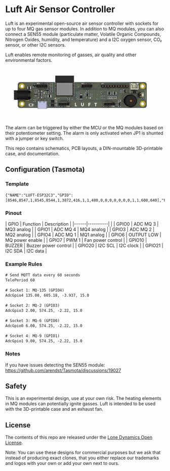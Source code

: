 # Luft Air Sensor Controller

Luft is an experimental open-source air sensor controller with sockets for up to four MQ gas sensor modules. In addition to MQ modules, you can also connect a SEN55 module (particulate matter, Volatile Organic Compounds, Nitrogen Oxides, humidity, and temperature) and a I2C oxygen sensor, CO₂ sensor, or other I2C sensors.

Luft enables remote monitoring of gasses, air quality and other environmental factors.

![Luft](https://github.com/machdyne/luft/blob/2c4f1d8e13273574a24588450f4d979c41fc7301/luft.png)

The alarm can be triggered by either the MCU or the MQ modules based on their potentiometer setting. The alarm is only activated when JP1 is shunted with a jumper or key switch.

This repo contains schematics, PCB layouts, a DIN-mountable 3D-printable case, and documentation.

## Configuration (Tasmota)

### Template

```
{"NAME":"LUFT-ESP32C3","GPIO":[8546,8547,1,8545,8544,1,3872,416,1,1,480,0,0,0,0,0,0,0,1,1,608,640],"FLAG":0,"BASE":1}
```

### Pinout

| GPIO | Function | Description |
|------|----------| |
| GPIO0 | ADC MQ 3 | MQ3 analog |
| GPIO1 | ADC MQ 4 | MQ4 analog |
| GPIO3 | ADC MQ 2 | MQ2 analog |
| GPIO4 | ADC MQ 1 | MQ1 analog |
| GPIO6 | OUTPUT LOW | MQ power enable |
| GPIO7 | PWM 1 | Fan power control |
| GPIO10 | BUZZER | Buzzer power control |
| GPIO20 | I2C SCL | I2C clock |
| GPIO21 | I2C SDA | I2C data |

### Example Rules

```
# Send MQTT data every 60 seconds
TelePeriod 60

# Socket 1: MQ-135 (GPIO4)
AdcGpio4 135.00, 605.18, -3.937, 15.0

# Socket 2: MQ-2 (GPIO3)
AdcGpio3 2.00, 574.25, -2.22, 15.0

# Socket 3: MQ-6 (GPIO0)
AdcGpio0 6.00, 574.25, -2.22, 15.0

# Socket 4: MQ-9 (GPIO1)
AdcGpio1 9.00, 574.25, -2.22, 15.0
```

### Notes

If you have issues detecting the SEN55 module: https://github.com/arendst/Tasmota/discussions/19027

## Safety

This is an experimental design, use at your own risk. The heating elements in MQ modules can potentially ignite gasses. Luft is intended to be used with the 3D-printable case and an exhaust fan.

## License

The contents of this repo are released under the [Lone Dynamics Open License](LICENSE.md).

Note: You can use these designs for commercial purposes but we ask that instead of producing exact clones, that you either replace our trademarks and logos with your own or add your own next to ours.
